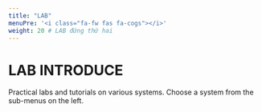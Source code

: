 ```yaml
---
title: "LAB"
menuPre: '<i class="fa-fw fas fa-cogs"></i>'
weight: 20 # LAB đứng thứ hai
---
```

# LAB INTRODUCE
Practical labs and tutorials on various systems. Choose a system from the sub-menus on the left.
